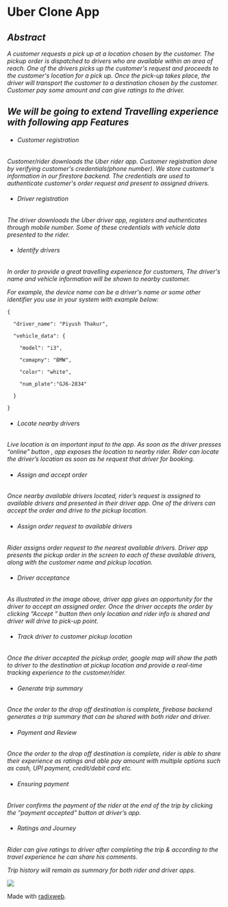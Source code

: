 # **Uber Clone App**

## ***Abstract***

_A customer requests a pick up at a location chosen by the customer. The pickup order is dispatched to drivers who are available within an area of reach. One of the drivers picks up the customer's request and proceeds to the customer's location for a pick up. Once the pick-up takes place, the driver will transport the customer to a destination chosen by the customer. Customer pay some amount and can give ratings to the driver._

## ***We will be going to extend Travelling experience with following app Features***


- ###### Customer registration 

_Customer/rider downloads the Uber rider app. Customer registration done by verifying customer's credentials(phone number). We store customer's information in our firestore backend. The credentials are used to authenticate customer's order request and present to assigned drivers._

- ###### Driver registration 

_The driver downloads the Uber driver app, registers and authenticates through mobile number. Some of these credentials with vehicle data presented to the rider._ 

- ###### Identify drivers 

_In order to provide a great travelling experience for customers, The driver's name and vehicle information will be shown to nearby customer._ 

_For example, the device name can be a driver's name or some other identifier you use in your system with example below:_ 
```
{ 

  "driver_name": "Piyush Thakur", 

  "vehicle_data": { 

    "model": "i3", 

    "comapny": "BMW", 

    "color": "white", 

    "num_plate":"GJ6-2834" 

  } 

} 
```
- ###### Locate nearby drivers 

_Live location is an important input to the app. As soon as the driver presses “online” button , app exposes the location  to nearby rider. Rider can locate the driver’s location as soon as he request that driver for booking._ 

- ###### Assign and accept order 

_Once nearby available drivers located, rider’s request is assigned to available drivers and presented in their driver app. One of the drivers can accept the order and drive to the pickup location._ 

- ###### Assign order request to available drivers 

_Rider assigns order request to the nearest available drivers. Driver app presents the pickup order in the screen to each of these available drivers, along with the customer name and pickup location._  

- ###### Driver acceptance 

_As illustrated in the image above, driver app gives an opportunity for the driver to accept an assigned order. Once the driver accepts the order by clicking “Accept  ” button then only location and rider info is shared and driver will drive to pick-up point._ 

- ###### Track driver to customer pickup location 

_Once the driver accepted the pickup order, google map will show the path to driver to the destination at pickup location and provide a real-time tracking experience to the customer/rider._ 

- ###### Generate trip summary 

_Once the order to the drop off destination is complete, firebase backend generates a trip summary that can be shared with both rider and driver._ 

- ###### Payment and Review 

_Once the order to the drop off destination is complete, rider is able to share their experience as ratings and able pay amount with multiple options such as cash, UPI payment, credit/debit card etc._ 

- ###### Ensuring payment 

_Driver confirms the payment of the rider at the end of the trip by clicking the “payment accepted” button at driver’s app._ 

- ###### Ratings and Journey 

_Rider can give ratings to driver after completing the trip & according to the travel experience he can share his comments._ 

_Trip history will remain as summary for both rider and driver apps._ 

<a href="https://github.com/zalakuldip740/Uber_Clone/graphs/contributors">
  <img src="https://contrib.rocks/image?repo=zalakuldip740/Uber_Clone" />
</a>

Made with [radixweb](https://github.com/zalakuldip740/Uber_Clone).
